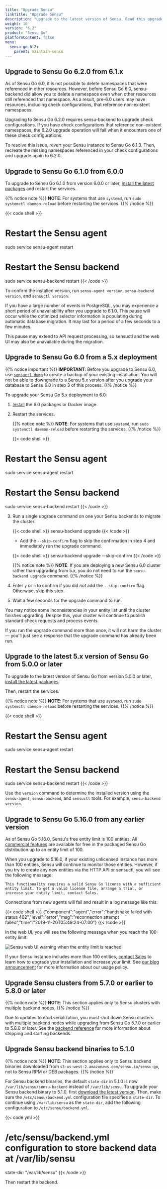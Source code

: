 ```yaml
---
title: "Upgrade Sensu"
linkTitle: "Upgrade Sensu"
description: "Upgrade to the latest version of Sensu. Read this upgrade guide to learn about the latest features and bug fixes in Sensu Go."
weight: 10
version: "6.2"
product: "Sensu Go"
platformContent: false
menu:
  sensu-go-6.2:
    parent: maintain-sensu
---
```


## Upgrade to Sensu Go 6.2.0 from 6.1.x

As of Sensu Go 6.0, it is not possible to delete namespaces that were referenced in other resources.
However, before Sensu Go 6.0, sensu-backend did allow you to delete a namespace even when other resources still referenced that namespace.
As a result, pre-6.0 users may have resources, including check configurations, that reference non-existent namespaces.

Upgrading to Sensu Go 6.2.0 requires sensu-backend to upgrade check configurations.
If you have check configurations that reference non-existent namespaces, the 6.2.0 upgrade operation will fail when it encounters one of these check configurations.

To resolve this issue, revert your Sensu instance to Sensu Go 6.1.3.
Then, recreate the missing namespaces referenced in your check configurations and upgrade again to 6.2.0.

## Upgrade to Sensu Go 6.1.0 from 6.0.0

To upgrade to Sensu Go 6.1.0 from version 6.0.0 or later, [install the latest packages][1] and restart the services.

{{% notice note %}}
**NOTE**: For systems that use `systemd`, run `sudo systemctl daemon-reload` before restarting the services.
{{% /notice %}}

{{< code shell >}}
# Restart the Sensu agent
sudo service sensu-agent restart

# Restart the Sensu backend
sudo service sensu-backend restart
{{< /code >}}

To confirm the installed version, run `sensu-agent version`, `sensu-backend version`, and `sensuctl version`.

If you have a large number of events in PostgreSQL, you may experience a short period of unavailability after you upgrade to 6.1.0. 
This pause will occur while the optimized selector information is populating during automatic database migration.
It may last for a period of a few seconds to a few minutes.

This pause may extend to API request processing, so sensuctl and the web UI may also be unavailable during the migration.

## Upgrade to Sensu Go 6.0 from a 5.x deployment

{{% notice important %}}
**IMPORTANT**: Before you upgrade to Sensu 6.0, use [`sensuctl dump`](../../../sensuctl/back-up-recover) to create a backup of your existing installation.
You will not be able to downgrade to a Sensu 5.x version after you upgrade your database to Sensu 6.0 in step 3 of this process.
{{% /notice %}}

To upgrade your Sensu Go 5.x deployment to 6.0:

1. [Install][1] the 6.0 packages or Docker image.
2. Restart the services.
   
   {{% notice note %}}
   **NOTE**: For systems that use `systemd`, run `sudo systemctl daemon-reload` before restarting the services.
   {{% /notice %}}
   
   {{< code shell >}}
# Restart the Sensu agent
sudo service sensu-agent restart

# Restart the Sensu backend
sudo service sensu-backend restart
{{< /code >}}

3. Run a single upgrade command on one your Sensu backends to migrate the cluster:

   {{< code shell >}}
sensu-backend upgrade
{{< /code >}}

   - Add the `--skip-confirm` flag to skip the confirmation in step 4 and immediately run the upgrade command.

    {{< code shell >}}
sensu-backend upgrade --skip-confirm
{{< /code >}}

   {{% notice note %}}
   **NOTE**: If you are deploying a new Sensu 6.0 cluster rather than upgrading from 5.x, you do not need to run the `sensu-backend upgrade` command.
   {{% /notice %}}

4. Enter `y` or `n` to confirm if you did *not* add the `--skip-confirm` flag. Otherwise, skip this step.

5. Wait a few seconds for the upgrade command to run.

You may notice some inconsistencies in your entity list until the cluster finishes upgrading.
Despite this, your cluster will continue to publish standard check requests and process events.

If you run the upgrade command more than once, it will not harm the cluster &mdash; you'll just see a response that the upgrade command has already been run. 

## Upgrade to the latest 5.x version of Sensu Go from 5.0.0 or later

To upgrade to the latest version of Sensu Go from version 5.0.0 or later, [install the latest packages][1].

Then, restart the services.

{{% notice note %}}
**NOTE**: For systems that use `systemd`, run `sudo systemctl daemon-reload` before restarting the services.
{{% /notice %}}

{{< code shell >}}
# Restart the Sensu agent
sudo service sensu-agent restart

# Restart the Sensu backend
sudo service sensu-backend restart
{{< /code >}}

Use the `version` command to determine the installed version using the `sensu-agent`, `sensu-backend`, and `sensuctl` tools.
For example, `sensu-backend version`.

## Upgrade to Sensu Go 5.16.0 from any earlier version

As of Sensu Go 5.16.0, Sensu's free entity limit is 100 entities.
All [commercial features][6] are available for free in the packaged Sensu Go distribution up to an entity limit of 100.

When you upgrade to 5.16.0, if your existing unlicensed instance has more than 100 entities, Sensu will continue to monitor those entities.
However, if you try to create any new entities via the HTTP API or sensuctl, you will see the following message:

`This functionality requires a valid Sensu Go license with a sufficient entity limit. To get a valid license file, arrange a trial, or increase your entity limit, contact Sales.`

Connections from new agents will fail and result in a log message like this:

{{< code shell >}}
{"component":"agent","error":"handshake failed with status 402","level":"error","msg":"reconnection attempt failed","time":"2019-11-20T05:49:24-07:00"}
{{< /code >}}

In the web UI, you will see the following message when you reach the 100-entity limit:

![Sensu web UI warning when the entity limit is reached][3]

If your Sensu instance includes more than 100 entities, [contact Sales][4] to learn how to upgrade your installation and increase your limit.
See [our blog announcement][5] for more information about our usage policy.

## Upgrade Sensu clusters from 5.7.0 or earlier to 5.8.0 or later

{{% notice note %}}
**NOTE**: This section applies only to Sensu clusters with multiple backend nodes.
{{% /notice %}}

Due to updates to etcd serialization, you must shut down Sensu clusters with multiple backend nodes while upgrading from Sensu Go 5.7.0 or earlier to 5.8.0 or later.
See the [backend reference][2] for more information about stopping and starting backends.

## Upgrade Sensu backend binaries to 5.1.0

{{% notice note %}}
**NOTE**: This section applies only to Sensu backend binaries downloaded from `s3-us-west-2.amazonaws.com/sensu.io/sensu-go`, not to Sensu RPM or DEB packages.
{{% /notice %}}

For Sensu backend binaries, the default `state-dir` in 5.1.0 is now `/var/lib/sensu/sensu-backend` instead of `/var/lib/sensu`.
To upgrade your Sensu backend binary to 5.1.0, first [download the latest version][1].
Then, make sure the `/etc/sensu/backend.yml` configuration file specifies a `state-dir`.
To continue using `/var/lib/sensu` as the `state-dir`, add the following configuration to `/etc/sensu/backend.yml`.

{{< code yml >}}
# /etc/sensu/backend.yml configuration to store backend data at /var/lib/sensu
state-dir: "/var/lib/sensu"
{{< /code >}}

Then restart the backend.


[1]: ../../deploy-sensu/install-sensu/
[2]: ../../../observability-pipeline/observe-schedule/backend#operation
[3]: /images/web-ui-entity-warning.png
[4]: https://sensu.io/contact?subject=contact-sales/
[5]: https://sensu.io/blog/one-year-of-sensu-go
[6]: ../../../commercial/
